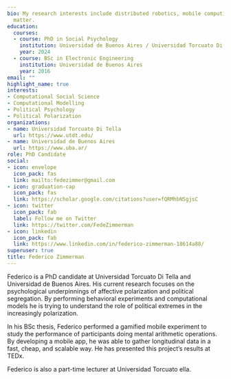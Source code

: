 ```yaml
---
bio: My research interests include distributed robotics, mobile computing and programmable
  matter.
education:
  courses:
  - course: PhD in Social Psychology 
    institution: Universidad de Buenos Aires / Universidad Torcuato Di Tella
    year: 2024
  - course: BSc in Electronic Engineering
    institution: Universidad de Buenos Aires
    year: 2016
email: ""
highlight_name: true
interests:
- Computational Social Science
- Computational Modelling
- Political Psychology
- Political Polarization
organizations:
- name: Universidad Torcuato Di Tella
  url: https://www.utdt.edu/
- name: Universidad de Buenos Aires
  url: https://www.uba.ar/
role: PhD Candidate
social:
- icon: envelope
  icon_pack: fas
  link: mailto:fedezimmer@gmail.com
- icon: graduation-cap
  icon_pack: fas
  link: https://scholar.google.com/citations?user=fQRMhbNSgjsC
- icon: twitter
  icon_pack: fab
  label: Follow me on Twitter
  link: https://twitter.com/FedeZimmerman
- icon: linkedin
  icon_pack: fab
  link: https://www.linkedin.com/in/federico-zimmerman-18614a88/
superuser: true
title: Federico Zimmerman
---
```


Federico is a PhD candidate at Universidad Torcuato Di Tella and Universidad de Buenos Aires. His current research focuses on the psychological underpinnings of affective polarization and political segregation. By performing behavioral experiments and computational models he is trying to understand the role of political extremes in the increasingly polarization.

In his BSc thesis, Federico performed a gamified mobile experiment to study the performance of participants doing mental arithmetic operations. By developing a mobile app, he was able to gather longitudinal data in a fast, cheap, and scalable way. He has presented this project’s results at TEDx.

Federico is also a part-time lecturer at Universidad Torcuato 
ella.